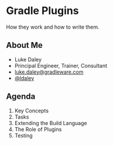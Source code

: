 # Gradle Plugins

How they work and how to write them.

## About Me

* Luke Daley
* Principal Engineer, Trainer, Consultant
* [luke.daley@gradleware.com](mailto:luke.daley@gradleware.com)
* [@ldaley](http://twitter.com/ldaley)

## Agenda

1. Key Concepts
2. Tasks
3. Extending the Build Language
4. The Role of Plugins
5. Testing
